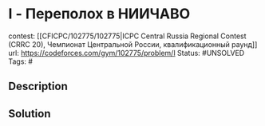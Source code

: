 # I - Переполох в НИИЧАВО

contest: [[CFICPC/102775/102775|ICPC Central Russia Regional Contest (CRRC 20), Чемпионат Центральной России, квалификационный раунд]]
url: https://codeforces.com/gym/102775/problem/I
Status: #UNSOLVED
Tags: #

## Description

## Solution

